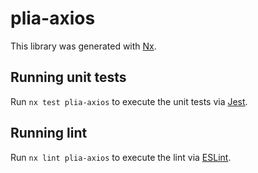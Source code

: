 # plia-axios

This library was generated with [Nx](https://nx.dev).


## Running unit tests

Run `nx test plia-axios` to execute the unit tests via [Jest](https://jestjs.io).


## Running lint

Run `nx lint plia-axios` to execute the lint via [ESLint](https://eslint.org/).

